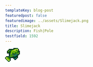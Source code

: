 ```yaml
---
templateKey: blog-post
featuredpost: false
featuredimage: ../assets/Slimejack.png
title: Slimejack
description: Fish|Pole
testfield: 1592
---
```

![Slimejack](../assets/Slimejack.png)
